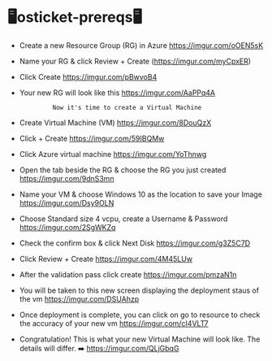 #                                                                     🖥️osticket-prereqs🖥️

- Create a new Resource Group (RG) in Azure 
https://imgur.com/oOEN5sK

- Name your RG & click Review + Create 
(https://imgur.com/myCpxER)

- Click Create 
https://imgur.com/pBwvoB4

- Your new RG will look like this 
https://imgur.com/AaPPq4A

               Now it's time to create a Virtual Machine
- Create Virtual Machine (VM) 
https://imgur.com/8DouQzX

- Click + Create 
https://imgur.com/59IBQMw

- Click Azure virtual machine 
https://imgur.com/YoThnwg

- Open the tab beside the RG & choose the RG you just created 
https://imgur.com/9dnS3mn

- Name your VM & choose Windows 10 as the location to save your Image 
https://imgur.com/Dsy9OLN

- Choose Standard size 4 vcpu, create a Username & Password 
https://imgur.com/2SgWKZq

- Check the confirm box & click Next Disk 
https://imgur.com/g3Z5C7D

- Click Review + Create 
https://imgur.com/4M45LUw

- After the validation pass click create 
https://imgur.com/pmzaN1n

- You will be taken to this new screen displaying the deployment staus of the vm 
https://imgur.com/DSUAhzp

- Once deployment is complete, you can click on go to resource to check the accuracy of your new vm 
https://imgur.com/cI4VLT7

- Congratulation! This is what your new Virtual Machine will look like. The details will differ. ➡️
https://imgur.com/QLjGbqG
